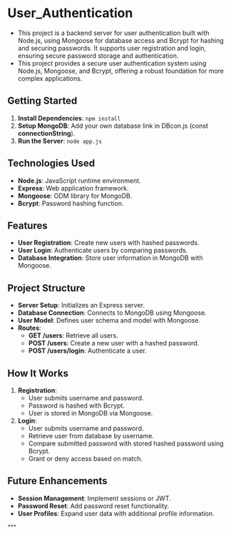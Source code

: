 # User_Authentication
- This project is a backend server for user authentication built with Node.js, using Mongoose for database access and Bcrypt for hashing and securing passwords. It supports user registration and login, ensuring secure password storage and authentication.
- This project provides a secure user authentication system using Node.js, Mongoose, and Bcrypt, offering a robust foundation for more complex applications.


## Getting Started
1. **Install Dependencies**: `npm install`
2. **Setup MongoDB**: Add your own database link in DBcon.js (const **connectionString**).
3. **Run the Server**: `node app.js`

## Technologies Used
- **Node.js**: JavaScript runtime environment.
- **Express**: Web application framework.
- **Mongoose**: ODM library for MongoDB.
- **Bcrypt**: Password hashing function.

## Features
- **User Registration**: Create new users with hashed passwords.
- **User Login**: Authenticate users by comparing passwords.
- **Database Integration**: Store user information in MongoDB with Mongoose.

## Project Structure
- **Server Setup**: Initializes an Express server.
- **Database Connection**: Connects to MongoDB using Mongoose.
- **User Model**: Defines user schema and model with Mongoose.
- **Routes**:
  - **GET /users**: Retrieve all users.
  - **POST /users**: Create a new user with a hashed password.
  - **POST /users/login**: Authenticate a user.

## How It Works
1. **Registration**:
   - User submits username and password.
   - Password is hashed with Bcrypt.
   - User is stored in MongoDB via Mongoose.
2. **Login**:
   - User submits username and password.
   - Retrieve user from database by username.
   - Compare submitted password with stored hashed password using Bcrypt.
   - Grant or deny access based on match.


## Future Enhancements
- **Session Management**: Implement sessions or JWT.
- **Password Reset**: Add password reset functionality.
- **User Profiles**: Expand user data with additional profile information.

"""
